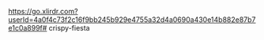 https://go.xlirdr.com?userId=4a0f4c73f2c16f9bb245b929e4755a32d4a0690a430e14b882e87b7e1c0a899f# crispy-fiesta
